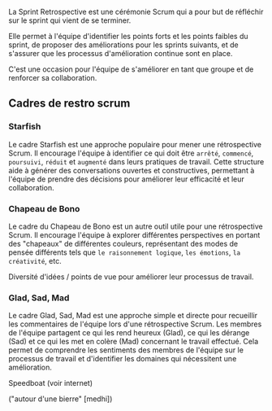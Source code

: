 La Sprint Retrospective est une cérémonie Scrum qui a pour but de réfléchir sur le sprint qui vient de se terminer.

Elle permet à l'équipe d'identifier les points forts et les points faibles du sprint, de proposer des améliorations pour les sprints suivants, et de s'assurer que les processus d'amélioration continue sont en place.

C'est une occasion pour l'équipe de s'améliorer en tant que groupe et de renforcer sa collaboration.

## Cadres de restro scrum

### Starfish

Le cadre Starfish est une approche populaire pour mener une rétrospective Scrum. Il encourage l'équipe à identifier ce qui doit être `arrêté`, `commencé`, `poursuivi`, `réduit` et `augmenté` dans leurs pratiques de travail. Cette structure aide à générer des conversations ouvertes et constructives, permettant à l'équipe de prendre des décisions pour améliorer leur efficacité et leur collaboration.

### Chapeau de Bono

Le cadre du Chapeau de Bono est un autre outil utile pour une rétrospective Scrum. Il encourage l'équipe à explorer différentes perspectives en portant des "chapeaux" de différentes couleurs, représentant des modes de pensée différents tels que `le raisonnement logique`, `les émotions`, `la créativité`, etc. 

Diversité d'idées / points de vue pour améliorer leur processus de travail.

### Glad, Sad, Mad

Le cadre Glad, Sad, Mad est une approche simple et directe pour recueillir les commentaires de l'équipe lors d'une rétrospective Scrum. Les membres de l'équipe partagent ce qui les rend heureux (Glad), ce qui les dérange (Sad) et ce qui les met en colère (Mad) concernant le travail effectué. Cela permet de comprendre les sentiments des membres de l'équipe sur le processus de travail et d'identifier les domaines qui nécessitent une amélioration.

Speedboat (voir internet)

("autour d'une bierre" [medhi])